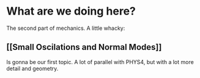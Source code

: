# What are we doing here?
The second part of mechanics. A little whacky:

## [[Small Oscilations and Normal Modes]]
Is gonna be our first topic. A lot of parallel with PHYS4, but with a lot more detail and geometry.